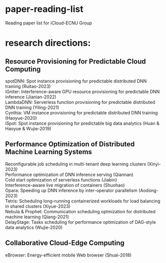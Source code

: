 # paper-reading-list
Reading paper list for iCloud-ECNU Group

# research directions:
## Resource Provisioning for Predictable Cloud Computing
spotDNN: Spot instance provisioning for predictable distributed DNN training (Ruitao-2023)  
iGniter: Interference-aware GPU resource provisioning for predictable DNN inference (Jianian-2022)  
LambdaDNN: Serverless function provisioning for predictable distributed DNN training (Yiling-2021)  
Cynthia: VM instance provisioning for predictable distributed DNN training (Haoyue-2020)  
iSpot: Spot instance provisioning for predictable big data analytics (Huan & Haoyue & Wujie-2019)  

## Performance Optimization of Distributed Machine Learning Systems
Reconfigurable job scheduling in multi-tenant deep learning clusters (Xinyi-2023)  
Performance optimization of DNN inference serving (Qiannan)  
Cold start optimization of serverless functions (Jiabin)  
Interference-aware live migration of containers (Shuohao)  
Opara: Speeding up DNN inference by inter-operator parallelism (Aodong-2023)  
Tetris: Scheduling long-running containerized workloads for load balancing in shared clusters (Xiyue-2023)  
Nebula & Prophet: Communication scheduling optmization for distributed machine learning (Qiang-2021)  
DelayStage: Tasks scheduling for performance optimization of DAG-style data analytics (Wujie-2020)

## Collaborative Cloud-Edge Computing
eBrowser: Energy-efficient mobile Web browser (Shuai-2018)
